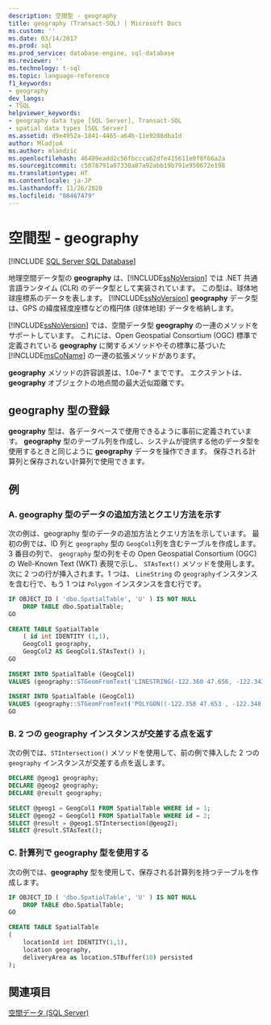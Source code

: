 ```yaml
---
description: 空間型 - geography
title: geography (Transact-SQL) | Microsoft Docs
ms.custom: ''
ms.date: 03/14/2017
ms.prod: sql
ms.prod_service: database-engine, sql-database
ms.reviewer: ''
ms.technology: t-sql
ms.topic: language-reference
f1_keywords:
- geography
dev_langs:
- TSQL
helpviewer_keywords:
- geography data type [SQL Server], Transact-SQL
- spatial data types [SQL Server]
ms.assetid: d9e4952a-1841-4465-a64b-11e9288dba1d
author: MladjoA
ms.author: mlandzic
ms.openlocfilehash: 46489eadd2c56fbccca62dfe415611e0f8f66a2a
ms.sourcegitcommit: c5078791a07330a87a92abb19b791e950672e198
ms.translationtype: HT
ms.contentlocale: ja-JP
ms.lasthandoff: 11/26/2020
ms.locfileid: "88467479"
---
```

# <a name="spatial-types---geography"></a>空間型 - geography
[!INCLUDE [SQL Server SQL Database](../../includes/applies-to-version/sql-asdb.md)]

  地理空間データ型の **geography** は、[!INCLUDE[ssNoVersion](../../includes/ssnoversion-md.md)] では .NET 共通言語ランタイム (CLR) のデータ型として実装されています。 この型は、球体地球座標系のデータを表します。 [!INCLUDE[ssNoVersion](../../includes/ssnoversion-md.md)] **geography** データ型は、GPS の緯度経度座標などの楕円体 (球体地球) データを格納します。  
  
 [!INCLUDE[ssNoVersion](../../includes/ssnoversion-md.md)] では、空間データ型 **geography** の一連のメソッドをサポートしています。 これには、Open Geospatial Consortium (OGC) 標準で定義されている **geography** に関するメソッドやその標準に基づいた [!INCLUDE[msCoName](../../includes/msconame-md.md)] の一連の拡張メソッドがあります。  
 
 **geography** メソッドの許容誤差は、1.0e-7 * までです。 エクステントは、**geography** オブジェクトの地点間の最大近似距離です。
  

## <a name="registering-the-geography-type"></a>geography 型の登録  
 **geography** 型は、各データベースで使用できるように事前に定義されています。 **geography** 型のテーブル列を作成し、システムが提供する他のデータ型を使用するときと同じように **geography** データを操作できます。 保存される計算列と保存されない計算列で使用できます。  
  
## <a name="examples"></a>例  
  
### <a name="a-showing-how-to-add-and-query-geography-data"></a>A. geography 型のデータの追加方法とクエリ方法を示す  
 次の例は、geography 型のデータの追加方法とクエリ方法を示しています。 最初の例では、ID 列と `geography` 型の `GeogCol1`列を含むテーブルを作成します。 3 番目の列で、 `geography` 型の列をその Open Geospatial Consortium (OGC) の Well-Known Text (WKT) 表現で示し、 `STAsText()` メソッドを使用します。 次に 2 つの行が挿入されます。1 つは、 `LineString` の `geography`インスタンスを含む行で、もう 1 つは `Polygon` インスタンスを含む行です。  
  
```sql  
IF OBJECT_ID ( 'dbo.SpatialTable', 'U' ) IS NOT NULL   
    DROP TABLE dbo.SpatialTable;  
GO  
  
CREATE TABLE SpatialTable   
    ( id int IDENTITY (1,1),  
    GeogCol1 geography,   
    GeogCol2 AS GeogCol1.STAsText() );  
GO  
  
INSERT INTO SpatialTable (GeogCol1)  
VALUES (geography::STGeomFromText('LINESTRING(-122.360 47.656, -122.343 47.656 )', 4326));  
  
INSERT INTO SpatialTable (GeogCol1)  
VALUES (geography::STGeomFromText('POLYGON((-122.358 47.653 , -122.348 47.649, -122.348 47.658, -122.358 47.658, -122.358 47.653))', 4326));  
GO  
```  
  
### <a name="b-returning-the-intersection-of-two-geography-instances"></a>B. 2 つの geography インスタンスが交差する点を返す  
 次の例では、`STIntersection()` メソッドを使用して、前の例で挿入した 2 つの `geography` インスタンスが交差する点を返します。  
  
```sql  
DECLARE @geog1 geography;  
DECLARE @geog2 geography;  
DECLARE @result geography;  
  
SELECT @geog1 = GeogCol1 FROM SpatialTable WHERE id = 1;  
SELECT @geog2 = GeogCol1 FROM SpatialTable WHERE id = 2;  
SELECT @result = @geog1.STIntersection(@geog2);  
SELECT @result.STAsText();  
```  
  
### <a name="c-using-geography-in-a-computed-column"></a>C. 計算列で geography 型を使用する  
 次の例では、**geography** 型を使用して、保存される計算列を持つテーブルを作成します。  
  
```sql  
IF OBJECT_ID ( 'dbo.SpatialTable', 'U' ) IS NOT NULL   
    DROP TABLE dbo.SpatialTable;  
GO  
  
CREATE TABLE SpatialTable  
(  
    locationId int IDENTITY(1,1),  
    location geography,  
    deliveryArea as location.STBuffer(10) persisted  
);  
```  
  
## <a name="see-also"></a>関連項目  
 [空間データ &#40;SQL Server&#41;](../../relational-databases/spatial/spatial-data-sql-server.md)   

  
  
